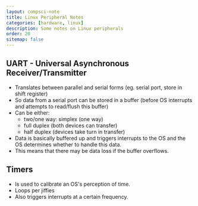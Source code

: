 ```yaml
---
layout: compsci-note
title: Linux Peripheral Notes
categories: [hardware, linux]
description: Some notes on Linux peripherals
order: 20
sitemap: false
---
```


## UART - Universal Asynchronous Receiver/Transmitter

* Translates between parallel and serial forms (eg. serial port, store in shift register)
* So data from a serial port can be stored in a buffer (before OS interrupts and attempts to read/flush this buffer)
* Can be either:
  * two/one way: simplex (one way)
  * full duplex (both devices can transfer)
  * half duplex (devices take turn in transfer)
* Data is basically buffered up and triggers interrupts to the OS and the OS determines whether to handle this data.
* This means that there may be data loss if the buffer overflows.

## Timers

* Is used to calibrate an OS's perception of time.
* Loops per jiffies
* Also triggers interrupts at a certain frequency.